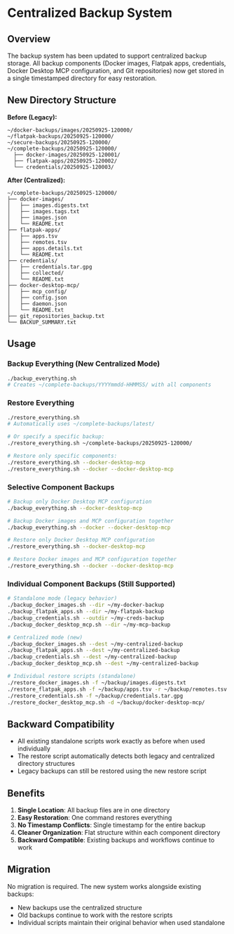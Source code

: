 # Centralized Backup System

## Overview

The backup system has been updated to support centralized backup storage. All backup components (Docker images, Flatpak apps, credentials, Docker Desktop MCP configuration, and Git repositories) now get stored in a single timestamped directory for easy restoration.

## New Directory Structure

**Before (Legacy):**
```
~/docker-backups/images/20250925-120000/
~/flatpak-backups/20250925-120000/
~/secure-backups/20250925-120000/
~/complete-backups/20250925-120000/
  ├── docker-images/20250925-120001/
  ├── flatpak-apps/20250925-120002/
  └── credentials/20250925-120003/
```

**After (Centralized):**
```
~/complete-backups/20250925-120000/
├── docker-images/
│   ├── images.digests.txt
│   ├── images.tags.txt
│   ├── images.json
│   └── README.txt
├── flatpak-apps/
│   ├── apps.tsv
│   ├── remotes.tsv
│   ├── apps.details.txt
│   └── README.txt
├── credentials/
│   ├── credentials.tar.gpg
│   ├── collected/
│   └── README.txt
├── docker-desktop-mcp/
│   ├── mcp_config/
│   ├── config.json
│   ├── daemon.json
│   └── README.txt
├── git_repositories_backup.txt
└── BACKUP_SUMMARY.txt
```

## Usage

### Backup Everything (New Centralized Mode)
```bash
./backup_everything.sh
# Creates ~/complete-backups/YYYYmmdd-HHMMSS/ with all components
```

### Restore Everything
```bash
./restore_everything.sh
# Automatically uses ~/complete-backups/latest/

# Or specify a specific backup:
./restore_everything.sh ~/complete-backups/20250925-120000/

# Restore only specific components:
./restore_everything.sh --docker-desktop-mcp
./restore_everything.sh --docker --docker-desktop-mcp
```

### Selective Component Backups
```bash
# Backup only Docker Desktop MCP configuration
./backup_everything.sh --docker-desktop-mcp

# Backup Docker images and MCP configuration together
./backup_everything.sh --docker --docker-desktop-mcp

# Restore only Docker Desktop MCP configuration
./restore_everything.sh --docker-desktop-mcp

# Restore Docker images and MCP configuration together
./restore_everything.sh --docker --docker-desktop-mcp
```

### Individual Component Backups (Still Supported)
```bash
# Standalone mode (legacy behavior)
./backup_docker_images.sh --dir ~/my-docker-backup
./backup_flatpak_apps.sh --dir ~/my-flatpak-backup
./backup_credentials.sh --outdir ~/my-creds-backup
./backup_docker_desktop_mcp.sh --dir ~/my-mcp-backup

# Centralized mode (new)
./backup_docker_images.sh --dest ~/my-centralized-backup
./backup_flatpak_apps.sh --dest ~/my-centralized-backup
./backup_credentials.sh --dest ~/my-centralized-backup
./backup_docker_desktop_mcp.sh --dest ~/my-centralized-backup

# Individual restore scripts (standalone)
./restore_docker_images.sh -f ~/backup/images.digests.txt
./restore_flatpak_apps.sh -f ~/backup/apps.tsv -r ~/backup/remotes.tsv
./restore_credentials.sh -f ~/backup/credentials.tar.gpg
./restore_docker_desktop_mcp.sh -d ~/backup/docker-desktop-mcp/
```

## Backward Compatibility

- All existing standalone scripts work exactly as before when used individually
- The restore script automatically detects both legacy and centralized directory structures
- Legacy backups can still be restored using the new restore script

## Benefits

1. **Single Location**: All backup files are in one directory
2. **Easy Restoration**: One command restores everything
3. **No Timestamp Conflicts**: Single timestamp for the entire backup
4. **Cleaner Organization**: Flat structure within each component directory
5. **Backward Compatible**: Existing backups and workflows continue to work

## Migration

No migration is required. The new system works alongside existing backups:

- New backups use the centralized structure
- Old backups continue to work with the restore scripts
- Individual scripts maintain their original behavior when used standalone